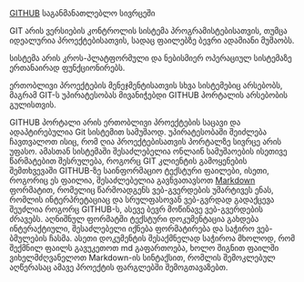 [GITHUB](https://en.wikipedia.org/wiki/GitHub) საგანმანათლებლო სივრცეში

GIT არის ვერსიების კონტროლის სისტემა პროგრამისტებისათვის, თუმცა იდეალურია პროექტებისათვის, სადაც ფაილებზე ბევრი ადამიანი მუშაობს.

სისტემა არის კროს-პლატფორმული და ნებისმიერ ოპერაციულ სისტემაზე ერთანაირად ფუნქციონირებს. 

ერთობლივი პროექტების მენეჯმენტისათვის სხვა სისტემებიც არსებობს, მაგრამ GIT-ს უპირატესობას მივანიჭებდი GITHUB პორტალის არსებობის გულისთვის. 

GITHUB პორტალი არის ერთობლივი პროექტების საცავი და ადაპტირებულია Git სისტემით სამუშაოდ. უპირატესობაში შეიძლება ჩავთვალოთ ისიც, რომ ღია პროექტებისათვის პორტალზე სივრცე არის უფასო. ამასთან სისტემაში შესაძლებელია ონლაინ სამუშაოების ისეთივე წარმატებით შესრულება, როგორც GIT კლიენტის გამოყენების შემთხვევაში
GITHUB-ზე საინფორმაციო ტექსტური ფაილები, ისეთი, როგორიც ეს ფაილია, შესაძლებელია გავნვათავსოთ [Markdown](https://en.wikipedia.org/wiki/Markdown) ფორმატით, რომელიც წარმოადგენს ვებ-გვერდების უმარტივეს ენას, რომლის ინტერპრეტაციაც და სრულფასოვან ვებ-გვრდად გადაქცევა შეუძლია როგორც GITHUB-ს, ასევე ბევრ მოწინავე ვებ-გვერდების ძრავებს. აღნიშნულ ფორმატში ტექსტური დოკუმენტაცია გახდება ინტერაქტიული, შესაძლებელი იქნება ფორმატირება და საჭირო ვებ-ბმულების ჩასმა. ასეთი დოკუმენტის შესაქმნელად საჭიროა მხოლოდ, რომ შექმნილ ფაილს გავუკეთოთ md გაფართოება, ხოლო შიგნით ფაილში ვიხელმძღვანელოთ Markdown-ის სინტაქსით, რომლის შემოკლებულ აღწერასაც ამავე პროექტის ფარგლებში შემოგთავაზებთ.

